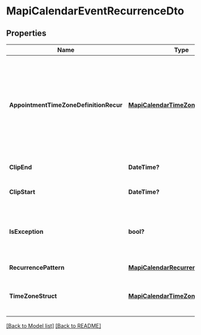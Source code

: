 # MapiCalendarEventRecurrenceDto
## Properties
Name | Type | Description | Notes
------------ | ------------- | ------------- | -------------
**AppointmentTimeZoneDefinitionRecur** | [**MapiCalendarTimeZoneDto**](MapiCalendarTimeZoneDto.md) | Time zone information that describes how to convert the meeting date and time on a recurring series to and from UTC.              | [optional] 
**ClipEnd** | **DateTime?** | Date of the last instance.              | 
**ClipStart** | **DateTime?** | Date of the first instance.              | 
**IsException** | **bool?** | Value indicating whether the object represents an exception.              | 
**RecurrencePattern** | [**MapiCalendarRecurrencePatternDto**](MapiCalendarRecurrencePatternDto.md) | Recurrence pattern.              | [optional] 
**TimeZoneStruct** | [**MapiCalendarTimeZoneDto**](MapiCalendarTimeZoneDto.md) | Time zone information for a recurring meeting.              | [optional] 


[[Back to Model list]](Models.md) [[Back to README]](README.md)

